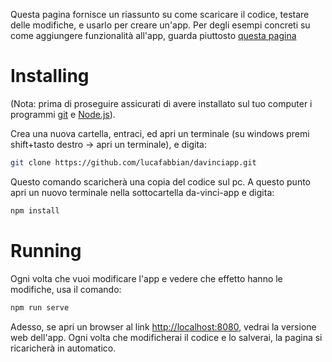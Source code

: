 Questa pagina fornisce un riassunto su come scaricare il codice, testare delle modifiche, e usarlo per creare un'app.
Per degli esempi concreti su come aggiungere funzionalità all'app, guarda piuttosto [questa pagina](EXTENDING.md)


# Installing
(Nota: prima di proseguire assicurati di avere installato sul tuo computer i programmi [git](https://git-scm.com/) e [Node.js](https://nodejs.org/en/)).

Crea una nuova cartella, entraci, ed apri un terminale (su windows premi shift+tasto destro -> apri un terminale), e digita:
```bash
git clone https://github.com/lucafabbian/davinciapp.git
```

Questo comando scaricherà una copia del codice sul pc. A questo punto apri un nuovo terminale nella sottocartella da-vinci-app e digita:
```bash
npm install
```

# Running
Ogni volta che vuoi modificare l'app e vedere che effetto hanno le modifiche, usa il comando:
```bash
npm run serve
```
Adesso, se apri un browser al link [http://localhost:8080](http://localhost:8080), vedrai la versione web dell'app. Ogni volta che modificherai il codice e lo salverai, la pagina si ricaricherà in automatico.
